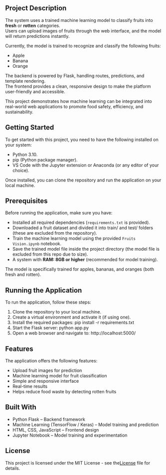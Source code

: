 ## Project Description

The system uses a trained machine learning model to classify fruits into **fresh** or **rotten** categories.  
Users can upload images of fruits through the web interface, and the model will return predictions instantly.  

Currently, the model is trained to recognize and classify the following fruits:
- Apple  
- Banana  
- Orange   

The backend is powered by Flask, handling routes, predictions, and template rendering.  
The frontend provides a clean, responsive design to make the platform user-friendly and accessible.  

This project demonstrates how machine learning can be integrated into real-world web applications to promote food safety, efficiency, and sustainability.



## Getting Started

To get started with this project, you need to have the following installed on your system:

- Python 3.10.
- pip (Python package manager).
- VS Code with the Jupyter extension or Anaconda (or any editor of your choice).

Once installed, you can clone the repository and run the application on your local machine.



## Prerequisites

Before running the application, make sure you have:

- Installed all required dependencies (`requirements.txt` is provided).  
- Downloaded a fruit dataset and divided it into train/ and test/ folders (these are excluded from the repository). 
- Train the machine learning model using the provided `Fruits Vision.ipynb` notebook.  
- Save the trained model file inside the project directory (the model file is excluded from this repo due to size).
- A system with **RAM: 8GB or higher** (recommended for model training).

The model is specifically trained for apples, bananas, and oranges (both fresh and rotten).



## Running the Application

To run the application, follow these steps:

1. Clone the repository to your local machine.
2. Create a virtual environment and activate it (if using one).
3. Install the required packages: pip install -r requirements.txt
4. Start the Flask server: python app.py
5. Open a web browser and navigate to: http://localhost:5000/



## Features

The application offers the following features:

- Upload fruit images for prediction
- Machine learning model for fruit classification
- Simple and responsive interface
- Real-time results
- Helps reduce food waste by detecting rotten fruits
  


## Built With

- Python Flask – Backend framework
- Machine Learning (TensorFlow / Keras) – Model training and prediction
- HTML, CSS, JavaScript – Frontend design
- Jupyter Notebook – Model training and experimentation


  
## License

This project is licensed under the MIT License - see the[License](https://github.com/Rdeepthiacharya/Fruit_Vision/blob/master/LICENSE) file for details.
